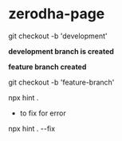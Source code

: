 # zerodha-page

git checkout -b 'development'

**development branch is created**

**feature branch created**

git checkout -b 'feature-branch'

npx hint .

- to fix for error

npx hint . --fix
